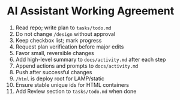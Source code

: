 # AI Assistant Working Agreement
1. Read repo; write plan to `tasks/todo.md`
2. Do not change `/design` without approval
3. Keep checkbox list; mark progress
4. Request plan verification before major edits
5. Favor small, reversible changes
6. Add high-level summary to `docs/activity.md` after each step
7. Append actions and prompts to `docs/activity.md`
8. Push after successful changes
9. `/html` is deploy root for LAMP/static
10. Ensure stable unique ids for HTML containers
11. Add Review section to `tasks/todo.md` when done
